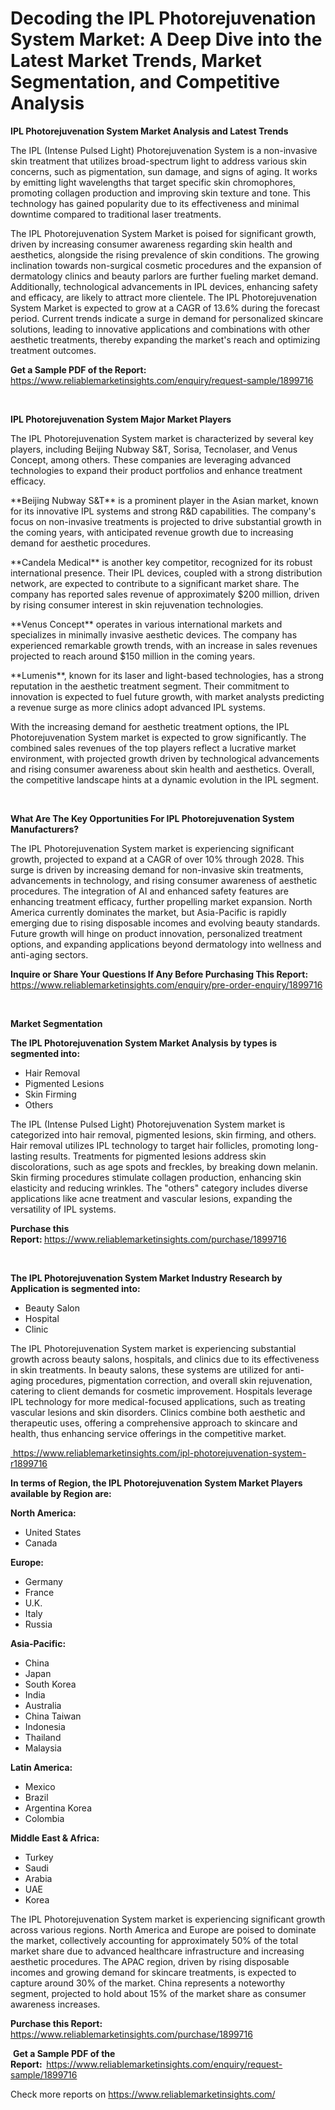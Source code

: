 <p><h1>Decoding the IPL Photorejuvenation System Market: A Deep Dive into the Latest Market Trends, Market Segmentation, and Competitive Analysis</h1></p><p><strong>IPL Photorejuvenation System Market Analysis and Latest Trends</strong></p>
<p><p>The IPL (Intense Pulsed Light) Photorejuvenation System is a non-invasive skin treatment that utilizes broad-spectrum light to address various skin concerns, such as pigmentation, sun damage, and signs of aging. It works by emitting light wavelengths that target specific skin chromophores, promoting collagen production and improving skin texture and tone. This technology has gained popularity due to its effectiveness and minimal downtime compared to traditional laser treatments.</p><p>The IPL Photorejuvenation System Market is poised for significant growth, driven by increasing consumer awareness regarding skin health and aesthetics, alongside the rising prevalence of skin conditions. The growing inclination towards non-surgical cosmetic procedures and the expansion of dermatology clinics and beauty parlors are further fueling market demand. Additionally, technological advancements in IPL devices, enhancing safety and efficacy, are likely to attract more clientele. The IPL Photorejuvenation System Market is expected to grow at a CAGR of 13.6% during the forecast period. Current trends indicate a surge in demand for personalized skincare solutions, leading to innovative applications and combinations with other aesthetic treatments, thereby expanding the market's reach and optimizing treatment outcomes.</p></p>
<p><strong>Get a Sample PDF of the Report:&nbsp;</strong> <a href="https://www.reliablemarketinsights.com/enquiry/request-sample/1899716?utm_campaign=2218&utm_medium=2&utm_source=Github&utm_content=ia&utm_term=05032025&utm_id=ipl-photorejuvenation-system">https://www.reliablemarketinsights.com/enquiry/request-sample/1899716</a></p>
<p>&nbsp;</p>
<p><strong>IPL Photorejuvenation System Major Market Players</strong></p>
<p><p>The IPL Photorejuvenation System market is characterized by several key players, including Beijing Nubway S&T, Sorisa, Tecnolaser, and Venus Concept, among others. These companies are leveraging advanced technologies to expand their product portfolios and enhance treatment efficacy.</p><p>**Beijing Nubway S&T** is a prominent player in the Asian market, known for its innovative IPL systems and strong R&D capabilities. The company's focus on non-invasive treatments is projected to drive substantial growth in the coming years, with anticipated revenue growth due to increasing demand for aesthetic procedures.</p><p>**Candela Medical** is another key competitor, recognized for its robust international presence. Their IPL devices, coupled with a strong distribution network, are expected to contribute to a significant market share. The company has reported sales revenue of approximately $200 million, driven by rising consumer interest in skin rejuvenation technologies.</p><p>**Venus Concept** operates in various international markets and specializes in minimally invasive aesthetic devices. The company has experienced remarkable growth trends, with an increase in sales revenues projected to reach around $150 million in the coming years.</p><p>**Lumenis**, known for its laser and light-based technologies, has a strong reputation in the aesthetic treatment segment. Their commitment to innovation is expected to fuel future growth, with market analysts predicting a revenue surge as more clinics adopt advanced IPL systems.</p><p>With the increasing demand for aesthetic treatment options, the IPL Photorejuvenation System market is expected to grow significantly. The combined sales revenues of the top players reflect a lucrative market environment, with projected growth driven by technological advancements and rising consumer awareness about skin health and aesthetics. Overall, the competitive landscape hints at a dynamic evolution in the IPL segment.</p></p>
<p>&nbsp;</p>
<p><strong>What Are The Key Opportunities For IPL Photorejuvenation System Manufacturers?</strong></p>
<p><p>The IPL Photorejuvenation System market is experiencing significant growth, projected to expand at a CAGR of over 10% through 2028. This surge is driven by increasing demand for non-invasive skin treatments, advancements in technology, and rising consumer awareness of aesthetic procedures. The integration of AI and enhanced safety features are enhancing treatment efficacy, further propelling market expansion. North America currently dominates the market, but Asia-Pacific is rapidly emerging due to rising disposable incomes and evolving beauty standards. Future growth will hinge on product innovation, personalized treatment options, and expanding applications beyond dermatology into wellness and anti-aging sectors.</p></p>
<p><strong>Inquire or Share Your Questions If Any Before Purchasing This Report:</strong> <a href="https://www.reliablemarketinsights.com/enquiry/pre-order-enquiry/1899716?utm_campaign=2218&utm_medium=2&utm_source=Github&utm_content=ia&utm_term=05032025&utm_id=ipl-photorejuvenation-system">https://www.reliablemarketinsights.com/enquiry/pre-order-enquiry/1899716</a></p>
<p>&nbsp;</p>
<p><strong>Market Segmentation</strong></p>
<p><strong>The IPL Photorejuvenation System Market Analysis by types is segmented into:</strong></p>
<p><ul><li>Hair Removal</li><li>Pigmented Lesions</li><li>Skin Firming</li><li>Others</li></ul></p>
<p><p>The IPL (Intense Pulsed Light) Photorejuvenation System market is categorized into hair removal, pigmented lesions, skin firming, and others. Hair removal utilizes IPL technology to target hair follicles, promoting long-lasting results. Treatments for pigmented lesions address skin discolorations, such as age spots and freckles, by breaking down melanin. Skin firming procedures stimulate collagen production, enhancing skin elasticity and reducing wrinkles. The "others" category includes diverse applications like acne treatment and vascular lesions, expanding the versatility of IPL systems.</p></p>
<p><strong>Purchase this Report:&nbsp;</strong><a href="https://www.reliablemarketinsights.com/purchase/1899716?utm_campaign=2218&utm_medium=2&utm_source=Github&utm_content=ia&utm_term=05032025&utm_id=ipl-photorejuvenation-system">https://www.reliablemarketinsights.com/purchase/1899716</a></p>
<p>&nbsp;</p>
<p><strong>The IPL Photorejuvenation System Market Industry Research by Application is segmented into:</strong></p>
<p><ul><li>Beauty Salon</li><li>Hospital</li><li>Clinic</li></ul></p>
<p><p>The IPL Photorejuvenation System market is experiencing substantial growth across beauty salons, hospitals, and clinics due to its effectiveness in skin treatments. In beauty salons, these systems are utilized for anti-aging procedures, pigmentation correction, and overall skin rejuvenation, catering to client demands for cosmetic improvement. Hospitals leverage IPL technology for more medical-focused applications, such as treating vascular lesions and skin disorders. Clinics combine both aesthetic and therapeutic uses, offering a comprehensive approach to skincare and health, thus enhancing service offerings in the competitive market.</p></p>
<p><a href="https://www.reliablemarketinsights.com/ipl-photorejuvenation-system-r1899716?utm_campaign=2218&utm_medium=2&utm_source=Github&utm_content=ia&utm_term=05032025&utm_id=ipl-photorejuvenation-system">&nbsp;https://www.reliablemarketinsights.com/ipl-photorejuvenation-system-r1899716</a></p>
<p><strong>In terms of Region, the IPL Photorejuvenation System Market Players available by Region are:</strong></p>
<p>
    <p> <strong> North America: </strong>
        <ul>
            <li>United States</li>
            <li>Canada</li>
        </ul>
        </p> 
    <p> <strong> Europe: </strong>
        <ul>
            <li>Germany</li>
            <li>France</li>
            <li>U.K.</li>
            <li>Italy</li>
            <li>Russia</li>
        </ul>
        </p> 
    <p> <strong> Asia-Pacific: </strong>
        <ul>
            <li>China</li>
            <li>Japan</li>
            <li>South Korea</li>
            <li>India</li>
            <li>Australia</li>
            <li>China Taiwan</li>
            <li>Indonesia</li>
            <li>Thailand</li>
            <li>Malaysia</li>
        </ul>
        </p> 
    <p> <strong> Latin America: </strong>
        <ul>
            <li>Mexico</li>
            <li>Brazil</li>
            <li>Argentina Korea</li>
            <li>Colombia</li>
        </ul>
        </p> 
    <p> <strong> Middle East & Africa: </strong>
        <ul>
            <li>Turkey</li>
            <li>Saudi</li>
            <li>Arabia</li>
            <li>UAE</li>
            <li>Korea</li>
        </ul>
    </p>
    </p>
<p><p>The IPL Photorejuvenation System market is experiencing significant growth across various regions. North America and Europe are poised to dominate the market, collectively accounting for approximately 50% of the total market share due to advanced healthcare infrastructure and increasing aesthetic procedures. The APAC region, driven by rising disposable incomes and growing demand for skincare treatments, is expected to capture around 30% of the market. China represents a noteworthy segment, projected to hold about 15% of the market share as consumer awareness increases.</p></p>
<p><strong>Purchase this Report: </strong><a href="https://www.reliablemarketinsights.com/purchase/1899716?utm_campaign=2218&utm_medium=2&utm_source=Github&utm_content=ia&utm_term=05032025&utm_id=ipl-photorejuvenation-system">https://www.reliablemarketinsights.com/purchase/1899716</a></p>
<p>&nbsp;<strong>Get a Sample PDF of the Report:&nbsp;&nbsp;</strong><a href="https://www.reliablemarketinsights.com/enquiry/request-sample/1899716?utm_campaign=2218&utm_medium=2&utm_source=Github&utm_content=ia&utm_term=05032025&utm_id=ipl-photorejuvenation-system">https://www.reliablemarketinsights.com/enquiry/request-sample/1899716</a></p>
<p><strong></strong></p>
<p>Check more reports on <a href="https://www.reliablemarketinsights.com/?utm_campaign=2218&utm_medium=2&utm_source=Github&utm_content=ia&utm_term=05032025&utm_id=ipl-photorejuvenation-system">https://www.reliablemarketinsights.com/</a></p>